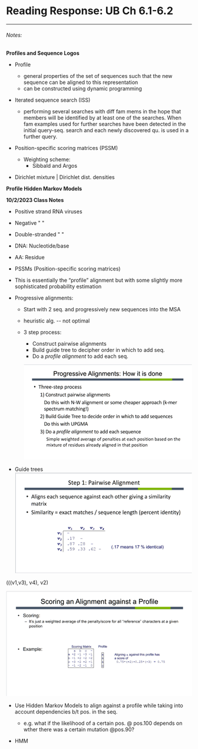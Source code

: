 # Reading Response: UB Ch 6.1-6.2
-----

###### Notes: ######

**Profiles and Sequence Logos**

- Profile
    -  general properties of the set of sequences such that the new sequence can be aligned to this representation
    - can be constructed using dynamic programming

- Iterated sequence search (ISS)
    - performing several searches with diff fam mems in the hope that members will be identified by at least one of the searches. When fam examples used for further searches have been detected in the initial query-seq. search and each newly discovered qu. is used in a further query.

- Position-specific scoring matrices (PSSM)
    - Weighting scheme:
        - Sibbald and Argos

- Dirichlet mixture | Dirichlet dist. densities


**Profile Hidden Markov Models**


**10/2/2023 Class Notes**

- Positive strand RNA viruses
- Negative "                "
- Double-stranded "         "

- DNA: Nucleotide/base
- AA:  Residue

- PSSMs (Position-specific scoring matrices)
- This is essentially the “profile” alignment but with some slightly more sophisticated probability estimation

- Progressive alignments:
    - Start with 2 seq. and progressively new sequences into the MSA
    - heuristic alg. -- not optimal
    - 3 step process:
        - Construct pairwise alignments
        - Build guide tree to decipher order in which to add seq.
        - Do a *profile alignment* to add each seq.  

        ![progressive alignment](./images/ch6-1_6-2_and_10-2-2023/progressiveAlginment.png)  
    
- Guide trees
![example from class](./images/ch6-1_6-2_and_10-2-2023/ex1.png)

(((v1,v3), v4), v2)  

![scorign an alignment against a profile](./images/ch6-1_6-2_and_10-2-2023/scoring_Alignment_against_Profile_example.png)

- Use Hidden Markov Models to align against a profile while taking into account dependencies b/t pos. in the seq.
    - e.g. what if the likelihood of a certain pos. @ pos.100 depends on wther there was a certain mutation @pos.90?

- HMM
    